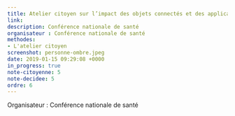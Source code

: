 ```yaml
---
title: Atelier citoyen sur l’impact des objets connectés et des applications numériques sur les inégalités en santé
link: 
description: Conférence nationale de santé
organisateur : Conférence nationale de santé
methodes:
- L'atelier citoyen
screenshot: personne-ombre.jpeg
date: 2019-01-15 09:29:08 +0000
in_progress: true
note-citoyenne: 5
note-decidee: 5
ordre: 6
---
```


Organisateur : Conférence nationale de santé

